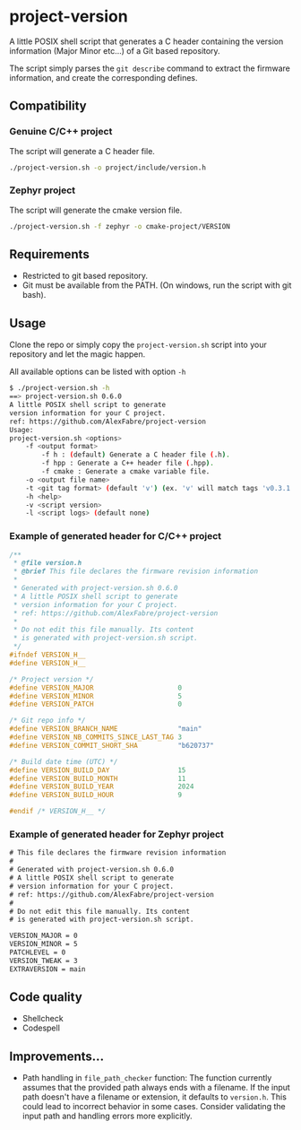 # project-version

A little POSIX shell script that generates a C header containing the version information (Major Minor etc...) of a Git based repository.

The script simply parses the `git describe` command to extract the firmware information, and create the corresponding defines.

## Compatibility

### Genuine C/C++ project

The script will generate a C header file.

```sh
./project-version.sh -o project/include/version.h
```

### Zephyr project

The script will generate the cmake version file.

```sh
./project-version.sh -f zephyr -o cmake-project/VERSION
```

## Requirements

- Restricted to git based repository.
- Git must be available from the PATH. (On windows, run the script with git bash).

## Usage

Clone the repo or simply copy the `project-version.sh` script into your repository and let the magic happen.

All available options can be listed with option `-h`

~~~sh
$ ./project-version.sh -h
==> project-version.sh 0.6.0
A little POSIX shell script to generate
version information for your C project.
ref: https://github.com/AlexFabre/project-version
Usage:
project-version.sh <options>
    -f <output format>
        -f h : (default) Generate a C header file (.h).
        -f hpp : Generate a C++ header file (.hpp).
        -f cmake : Generate a cmake variable file.
    -o <output file name>
    -t <git tag format> (default 'v') (ex. 'v' will match tags 'v0.3.1' and 'v0.2.1-beta' but not tags '1.3.4' nor 'version3.2.3')
    -h <help>
    -v <script version>
    -l <script logs> (default none)
~~~

### Example of generated header for C/C++ project

~~~c
/**
 * @file version.h
 * @brief This file declares the firmware revision information
 *
 * Generated with project-version.sh 0.6.0
 * A little POSIX shell script to generate
 * version information for your C project.
 * ref: https://github.com/AlexFabre/project-version
 *
 * Do not edit this file manually. Its content
 * is generated with project-version.sh script.
 */
#ifndef VERSION_H__
#define VERSION_H__

/* Project version */
#define VERSION_MAJOR                     0
#define VERSION_MINOR                     5
#define VERSION_PATCH                     0

/* Git repo info */
#define VERSION_BRANCH_NAME               "main"
#define VERSION_NB_COMMITS_SINCE_LAST_TAG 3
#define VERSION_COMMIT_SHORT_SHA          "b620737"

/* Build date time (UTC) */
#define VERSION_BUILD_DAY                 15
#define VERSION_BUILD_MONTH               11
#define VERSION_BUILD_YEAR                2024
#define VERSION_BUILD_HOUR                9

#endif /* VERSION_H__ */
~~~

### Example of generated header for Zephyr project

~~~txt
# This file declares the firmware revision information
#
# Generated with project-version.sh 0.6.0
# A little POSIX shell script to generate
# version information for your C project.
# ref: https://github.com/AlexFabre/project-version
#
# Do not edit this file manually. Its content
# is generated with project-version.sh script.

VERSION_MAJOR = 0
VERSION_MINOR = 5
PATCHLEVEL = 0
VERSION_TWEAK = 3
EXTRAVERSION = main
~~~

## Code quality
- Shellcheck
- Codespell

## Improvements...

* Path handling in `file_path_checker` function: The function currently assumes that the provided path always ends with a filename. If the input path doesn't have a filename or extension, it defaults to `version.h`. This could lead to incorrect behavior in some cases. Consider validating the input path and handling errors more explicitly.
